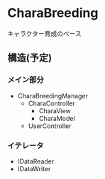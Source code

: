 # CharaBreeding
キャラクター育成のベース

## 構造(予定)
### メイン部分
+ CharaBreedingManager
  + CharaController
    + CharaView
    + CharaModel
  + UserController

### イテレータ
  + IDataReader
  + IDataWriter